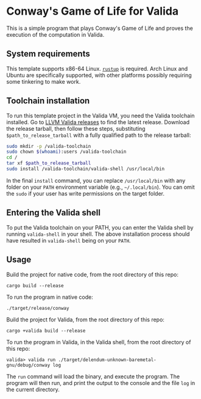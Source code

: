 # Conway's Game of Life for Valida

This is a simple program that plays Conway's Game of Life and proves the execution of the computation in Valida.

## System requirements

This template supports x86-64 Linux. [`rustup`](https://www.rust-lang.org/tools/install) is required. Arch Linux and Ubuntu are specifically supported, with other platforms possibly requiring some tinkering to make work.

## Toolchain installation

To run this template project in the Valida VM, you need the Valida toolchain installed. Go to [LLVM Valida releases](https://github.com/lita-xyz/llvm-valida-releases/releases) to find the latest release. Download the release tarball, then follow these steps, substituting `$path_to_release_tarball` with a fully qualified path to the release tarball:

```bash
sudo mkdir -p /valida-toolchain
sudo chown $(whoami):users /valida-toolchain
cd /
tar xf $path_to_release_tarball
sudo install /valida-toolchain/valida-shell /usr/local/bin
```

In the final `install` command, you can replace `/usr/local/bin` with any folder on your `PATH` environment variable (e.g., `~/.local/bin`). You can omit the `sudo` if your user has write permissions on the target folder.

## Entering the Valida shell

To put the Valida toolchain on your PATH, you can enter the Valida shell by running `valida-shell` in your shell. The above installation process should have resulted in `valida-shell` being on your `PATH`.

## Usage

Build the project for native code, from the root directory of this repo:

```
cargo build --release
```

To run the program in native code:

```
./target/release/conway
```

Build the project for Valida, from the root directory of this repo:

```
cargo +valida build --release
```

To run the program in Valida, in the Valida shell, from the root directory of this repo:

```
valida> valida run ./target/delendum-unknown-baremetal-gnu/debug/conway log
```

The `run` command will load the binary, and execute the program. The program will then run, and print the output to the console and the file `log` in the current directory.
